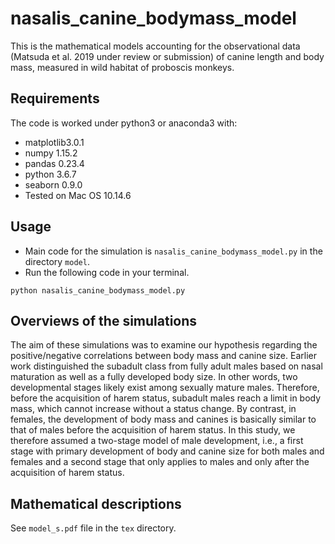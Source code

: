 # nasalis_canine_bodymass_model
This is the mathematical models accounting for the observational data (Matsuda et al. 2019 under review or submission) of canine length and body mass, measured in wild habitat of proboscis monkeys.

## Requirements
The code is worked under python3 or anaconda3 with:
- matplotlib3.0.1
- numpy 1.15.2  
- pandas 0.23.4  
- python 3.6.7
- seaborn 0.9.0
- Tested on Mac OS 10.14.6

## Usage
- Main code for the simulation is `nasalis_canine_bodymass_model.py` in the directory `model`.
- Run the following code in your terminal.

```python nasalis_canine_bodymass_model.py```

## Overviews of the simulations
The aim of these simulations was to examine our hypothesis regarding the positive/negative correlations between body mass and canine size. Earlier work distinguished the subadult class from fully adult males based on nasal maturation as well as a fully developed body size. In other words, two developmental stages likely exist among sexually mature males. Therefore, before the acquisition of harem status, subadult males reach a limit in body mass, which cannot increase without a status change. By contrast, in females, the development of body mass and canines is basically similar to that of males before the acquisition of harem status. In this study, we therefore assumed a two-stage model of male development, i.e., a first stage with primary development of body and canine size for both males and females and a second stage that only applies to males and only after the acquisition of harem status.

## Mathematical descriptions
See `model_s.pdf` file in the `tex` directory.

